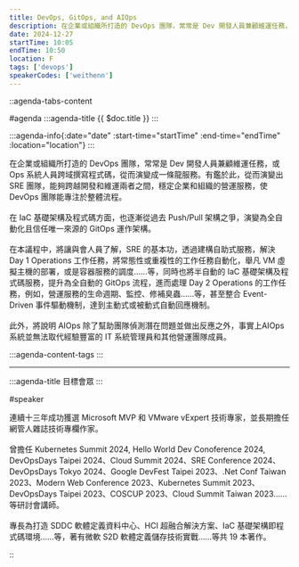 ```yaml
---
title: DevOps, GitOps, and AIOps
description: 在企業或組織所打造的 DevOps 團隊，常常是 Dev 開發人員兼顧維運任務，或 Ops 系統人員跨域撰寫程式碼，從而演變成一條龍服務。有鑑於此，從而演變出 SRE 團隊，能夠跨越開發和維運兩者之間，穩定企業和組織的營運服務，使 DevOps 團隊能專注於整體流程。
date: 2024-12-27
startTime: 10:05
endTime: 10:50
location: F
tags: ['devops']
speakerCodes: ['weithenn']
---
```


::agenda-tabs-content
<!--議程資訊-->
#agenda
:::agenda-title
{{ $doc.title }}
:::

:::agenda-info{:date="date" :start-time="startTime" :end-time="endTime" :location="location"}
:::

<!--議程資訊(內容)-->
在企業或組織所打造的 DevOps 團隊，常常是 Dev 開發人員兼顧維運任務，或 Ops 系統人員跨域撰寫程式碼，從而演變成一條龍服務。有鑑於此，從而演變出 SRE 團隊，能夠跨越開發和維運兩者之間，穩定企業和組織的營運服務，使 DevOps 團隊能專注於整體流程。
<br><br>
在 IaC 基礎架構及程式碼方面，也逐漸從過去 Push/Pull 架構之爭，演變為全自動化且信任唯一來源的 GitOps 運作架構。
<br><br>
在本議程中，將讓與會人員了解，SRE 的基本功，透過建構自助式服務，解決 Day 1 Operations 工作任務，將常態性或重複性的工作任務自動化，舉凡 VM 虛擬主機的部署，或是容器服務的調度……等，同時也將半自動的 IaC 基礎架構及程式碼服務，提升為全自動的 GitOps 流程，進而處理 Day 2 Operations 的工作任務，例如，營運服務的生命週期、監控、修補臭蟲……等，甚至整合 Event-Driven 事件驅動機制，達到主動式或被動式自動回應機制。
<br><br>
此外，將說明 AIOps 除了幫助團隊偵測潛在問題並做出反應之外，事實上AIOps 系統並無法取代經驗豐富的 IT 系統管理員和其他營運團隊成員。

:::agenda-content-tags
:::

---

:::agenda-title
目標會眾
:::

<!--目標會眾(內容)-->

<!--講者介紹-->
#speaker
<!--講者介紹(內容)-->
連續十三年成功獲選 Microsoft MVP 和 VMware vExpert 技術專家，並長期擔任網管人雜誌技術專欄作家。
<br><br>
曾擔任 Kubernetes Summit 2024, Hello World Dev Conoference 2024, DevOpsDays Taipei 2024、Cloud Summit 2024、SRE Conference 2024、DevOpsDays Tokyo 2024、Google DevFest Taipei 2023、.Net Conf Taiwan 2023、Modern Web Conference 2023、Kubernetes Summit 2023、DevOpsDays Taipei 2023、COSCUP 2023、Cloud Summit Taiwan 2023……等研討會講師。
<br><br>
專長為打造 SDDC 軟體定義資料中心、HCI 超融合解決方案、IaC 基礎架構即程式碼環境……等，著有微軟 S2D 軟體定義儲存技術實戰……等共 19 本著作。

::
